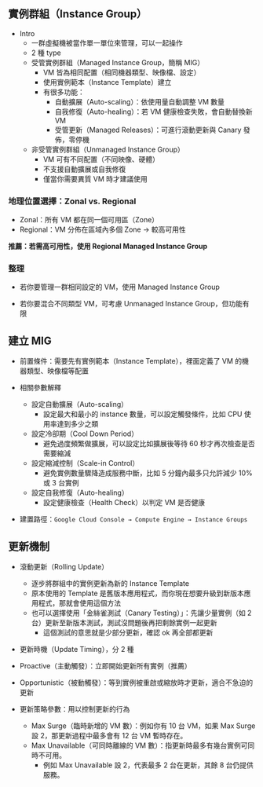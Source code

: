 ## 實例群組（Instance Group）

- Intro
  -  一群虛擬機被當作單一單位來管理，可以一起操作
  -  2 種 type
    - 受管實例群組（Managed Instance Group，簡稱 MIG）
      - VM 皆為相同配置（相同機器類型、映像檔、設定）
      - 使用實例範本（Instance Template）建立
      - 有很多功能：
        - 自動擴展（Auto-scaling）：依使用量自動調整 VM 數量
        - 自我修復（Auto-healing）：若 VM 健康檢查失敗，會自動替換新 VM
        - 受管更新（Managed Releases）：可進行滾動更新與 Canary 發佈，零停機
    - 非受管實例群組（Unmanaged Instance Group）
      - VM 可有不同配置（不同映像、硬體）
      - 不支援自動擴展或自我修復
      - 僅當你需要異質 VM 時才建議使用
     
### 地理位置選擇：Zonal vs. Regional

- Zonal：所有 VM 都在同一個可用區（Zone）
- Regional：VM 分佈在區域內多個 Zone → 較高可用性

**推薦：若需高可用性，使用 Regional Managed Instance Group**

### 整理

- 若你要管理一群相同設定的 VM，使用 Managed Instance Group

- 若你要混合不同類型 VM，可考慮 Unmanaged Instance Group，但功能有限

## 建立 MIG

- 前置條件：需要先有實例範本（Instance Template），裡面定義了 VM 的機器類型、映像檔等配置
- 相關參數解釋
  - 設定自動擴展（Auto-scaling）
    - 設定最大和最小的 instance 數量，可以設定觸發條件，比如 CPU 使用率達到多少之類
  - 設定冷卻期（Cool Down Period）
    - 避免過度頻繁做擴展，可以設定比如擴展後等待 60 秒才再次檢查是否需要縮減
  - 設定縮減控制（Scale-in Control）
    - 避免實例數量驟降造成服務中斷，比如 5 分鐘內最多只允許減少 10% 或 3 台實例
  - 設定自我修復（Auto-healing）
    - 設定健康檢查（Health Check）以判定 VM 是否健康
   
- 建置路徑：`Google Cloud Console → Compute Engine → Instance Groups`

## 更新機制
- 滾動更新（Rolling Update）
  - 逐步將群組中的實例更新為新的 Instance Template
  - 原本使用的 Template 是舊版本應用程式，而你現在想要升級到新版本應用程式，那就會使用這個方法
  - 也可以選擇使用「金絲雀測試（Canary Testing）」：先讓少量實例（如 2 台）更新至新版本測試，測試沒問題後再把剩餘實例一起更新
    - 這個測試的意思就是少部分更新，確認 ok 再全部都更新
   
- 更新時機（Update Timing），分 2 種
 - Proactive（主動觸發）：立即開始更新所有實例（推薦）
 - Opportunistic（被動觸發）：等到實例被重啟或縮放時才更新，適合不急迫的更新

- 更新策略參數：用以控制更新的行為
  - Max Surge（臨時新增的 VM 數）：例如你有 10 台 VM，如果 Max Surge 設 2，那更新過程中最多會有 12 台 VM 暫時存在。
  - Max Unavailable（可同時離線的 VM 數）：指更新時最多有幾台實例可同時不可用。
    - 例如 Max Unavailable 設 2，代表最多 2 台在更新，其餘 8 台仍提供服務。

  
     
